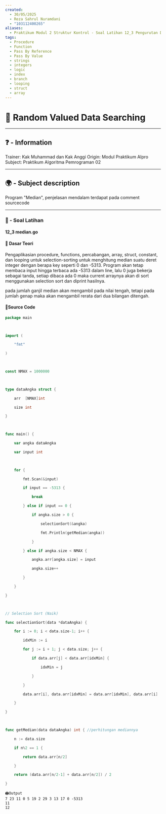 ```yaml
---
created:
  - 30/05/2025
  - Reza Sahrul Nuramdani
  - "103112400265"
aliases:
  - Praktikum Modul 2 Struktur Kontrol - Soal Latihan 12_3 Pengurutan Data
tags:
  - Procedure
  - Function
  - Pass By Reference
  - Pass By Value
  - strings
  - integers
  - logic
  - index
  - branch
  - looping
  - struct
  - array
---
```

# 📃 Random Valued Data Searching
---
## ❓ - Information
Trainer: Kak Muhammad dan Kak Anggi
Origin: Modul Praktikum Alpro
Subject: Praktikum Algoritma Pemrograman 02  

---
## 🌍 - Subject description
Program "Median", penjelasan mendalam terdapat pada comment sourcecode

--- 
### 🎯 - Soal Latihan
#### 12_3 median.go

#### 📝 Dasar Teori
Pengaplikasian procedure, functions, percabangan, array, struct, constant, dan looping untuk selection-sorting untuk menghitung median suatu deret integer dengan berapa key seperti 0 dan -5313. Program akan tetap membaca input hingga terbaca ada -5313 dalam line, lalu 0 juga bekerja sebagai tanda, setiap dibaca ada 0 maka current arraynya akan di sort menggunakan selection sort dan diprint hasilnya.

pada jumlah ganjil median akan mengambil pada nilai tengah, tetapi pada jumlah genap maka akan mengambil rerata dari dua bilangan ditengah.
#### 📝Source Code
```go
package main

  

import (

    "fmt"

)

  

const NMAX = 1000000

  

type dataAngka struct {

    arr  [NMAX]int

    size int

}

  

func main() {

    var angka dataAngka

    var input int

  

    for {

        fmt.Scan(&input)

        if input == -5313 {

            break

        } else if input == 0 {

            if angka.size > 0 {

                selectionSort(&angka)

                fmt.Println(getMedian(angka))

            }

        } else if angka.size < NMAX {

            angka.arr[angka.size] = input

            angka.size++

        }

    }

}

  

// Selection Sort (Naik)

func selectionSort(data *dataAngka) {

    for i := 0; i < data.size-1; i++ {

        idxMin := i

        for j := i + 1; j < data.size; j++ {

            if data.arr[j] < data.arr[idxMin] {

                idxMin = j

            }

        }

        data.arr[i], data.arr[idxMin] = data.arr[idxMin], data.arr[i]

    }

}

  

func getMedian(data dataAngka) int { //perhitungan mediannya

    n := data.size

    if n%2 == 1 {

        return data.arr[n/2]

    }

    return (data.arr[n/2-1] + data.arr[n/2]) / 2

}
```

	🖨️Output 
	7 23 11 0 5 19 2 29 3 13 17 0 -5313
	11
	12
